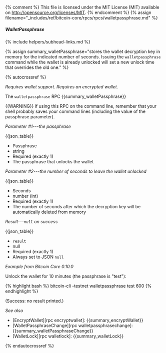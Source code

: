 {% comment %}
This file is licensed under the MIT License (MIT) available on
http://opensource.org/licenses/MIT.
{% endcomment %}
{% assign filename="_includes/ref/bitcoin-core/rpcs/rpcs/walletpassphrase.md" %}

##### WalletPassphrase
{% include helpers/subhead-links.md %}

{% assign summary_walletPassphrase="stores the wallet decryption key in memory for the indicated number of seconds. Issuing the `walletpassphrase` command while the wallet is already unlocked will set a new unlock time that overrides the old one." %}

{% autocrossref %}

*Requires wallet support. Requires an encrypted wallet.*

The `walletpassphrase` RPC {{summary_walletPassphrase}}

{{WARNING}} if using this RPC on the command line, remember
that your shell probably saves your command lines (including the
value of the passphrase parameter).

*Parameter #1---the passphrase*

{{json_table}}

* Passphrase
* string
* Required (exactly 1)
* The passphrase that unlocks the wallet

*Parameter #2---the number of seconds to leave the wallet unlocked*

{{json_table}}

* Seconds
* number (int)
* Required (exactly 1)
* The number of seconds after which the decryption key will be automatically deleted from memory

*Result---`null` on success*

{{json_table}}

* `result`
* null
* Required (exactly 1)
* Always set to JSON `null`

*Example from Bitcoin Core 0.10.0*

Unlock the wallet for 10 minutes (the passphrase is "test"):

{% highlight bash %}
bitcoin-cli -testnet walletpassphrase test 600
{% endhighlight %}

(Success: no result printed.)

*See also*

* [EncryptWallet][rpc encryptwallet]: {{summary_encryptWallet}}
* [WalletPassphraseChange][rpc walletpassphrasechange]: {{summary_walletPassphraseChange}}
* [WalletLock][rpc walletlock]: {{summary_walletLock}}

{% endautocrossref %}
